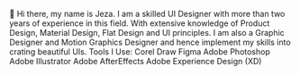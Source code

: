 👋 Hi there, my name is Jeza. I am a skilled UI Designer with more than two years of experience in this field. With extensive knowledge of Product Design, Material Design,  Flat Design and UI principles. 
I am also a Graphic Designer and Motion Graphics Designer and hence implement my skills into crating beautiful UIs. 
Tools I Use:
Corel Draw 
Figma 
Adobe Photoshop 
Adobe Illustrator 
Adobe AfterEffects 
Adobe Experience Design (XD)
